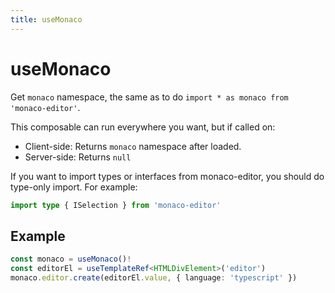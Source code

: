 ```yaml
---
title: useMonaco
---
```


# useMonaco
Get `monaco` namespace, the same as to do `import * as monaco from 'monaco-editor'`.

This composable can run everywhere you want, but if called on:
- Client-side: Returns `monaco` namespace after loaded.
- Server-side: Returns `null`

If you want to import types or interfaces from monaco-editor, you should do type-only import. For example:
```ts
import type { ISelection } from 'monaco-editor'
```

## Example
```ts
const monaco = useMonaco()!
const editorEl = useTemplateRef<HTMLDivElement>('editor')
monaco.editor.create(editorEl.value, { language: 'typescript' })
```

